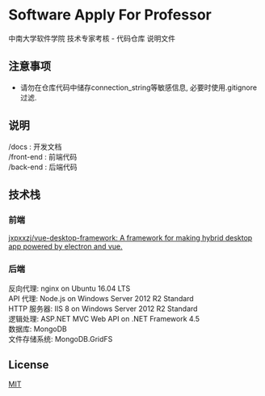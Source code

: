 # Software Apply For Professor
中南大学软件学院 技术专家考核 - 代码仓库 说明文件

## 注意事项
- 请勿在仓库代码中储存connection_string等敏感信息, 必要时使用.gitignore过滤.

## 说明
/docs : 开发文档  
/front-end : 前端代码  
/back-end : 后端代码  
## 技术栈
### 前端
[jxpxxzj/vue-desktop-framework: A framework for making hybrid desktop app powered by electron and vue.](https://github.com/jxpxxzj/vue-desktop-framework)
### 后端
反向代理: nginx on Ubuntu 16.04 LTS   
API 代理: Node.js on Windows Server 2012 R2 Standard  
HTTP 服务器: IIS 8 on Windows Server 2012 R2 Standard  
逻辑处理: ASP.NET MVC Web API on .NET Framework 4.5  
数据库: MongoDB  
文件存储系统: MongoDB.GridFS  

## License
[MIT](http://opensource.org/licenses/MIT)
